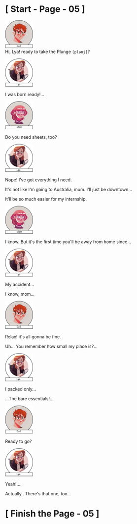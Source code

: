 #						     [ Start - Page - 05 ]

![](images/Dad.png)						     
Hi, Lya! ready to take the Plunge `[plənj]`?

![](images/Lya-01.png)

I was born ready!...

![](images/Mom.png)

Do you need sheets, too?

![](images/Lya-01.png)

Nope! I've got everything I need.

It's not like I'm going to Australia, mom. I'll just be downtown...

It'll be so much easier for my internship.

![](images/Mom.png)

I know. But it's the first time you'll be away from home since...

![](images/Lya-01.png)

My accident...

I know, mom...

![](images/Dad.png)

Relax! it's all gonna be fine.

Uh... You remember how small my place is?...

![](images/Lya-01.png)

I packed only...

...The bare essentials!...

![](images/Dad.png)

Ready to go?

![](images/Lya-01.png)

Yeah!....

Actually.. There's that one, too...

#			              [ Finish the Page - 05 ] 
				








